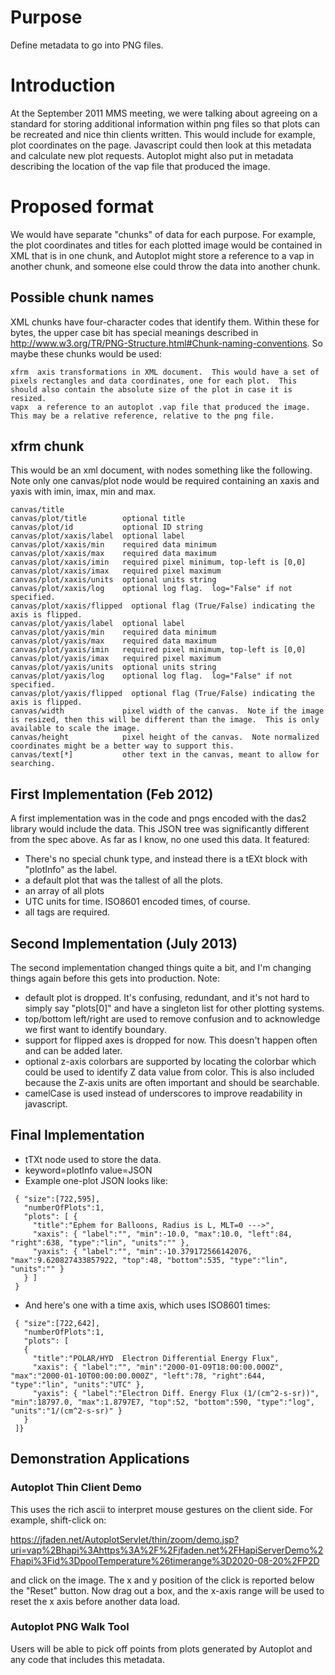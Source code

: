 # Purpose

Define metadata to go into PNG files.

# Introduction

At the September 2011 MMS meeting, we were talking about agreeing on a
standard for storing additional information within png files so that
plots can be recreated and nice thin clients written. This would include
for example, plot coordinates on the page. Javascript could then look at
this metadata and calculate new plot requests. Autoplot might also put
in metadata describing the location of the vap file that produced the
image.

# Proposed format

We would have separate "chunks" of data for each purpose. For example,
the plot coordinates and titles for each plotted image would be
contained in XML that is in one chunk, and Autoplot might store a
reference to a vap in another chunk, and someone else could throw the
data into another chunk.

## Possible chunk names

XML chunks have four-character codes that identify them. Within these
for bytes, the upper case bit has special meanings described in
<http://www.w3.org/TR/PNG-Structure.html#Chunk-naming-conventions>. So
maybe these chunks would be used:

```
xfrm  axis transformations in XML document.  This would have a set of pixels rectangles and data coordinates, one for each plot.  This should also contain the absolute size of the plot in case it is resized.
vapx  a reference to an autoplot .vap file that produced the image.  This may be a relative reference, relative to the png file.
```
## xfrm chunk

This would be an xml document, with nodes something like the following.
Note only one canvas/plot node would be required containing an xaxis and
yaxis with imin, imax, min and max.

```
canvas/title    
canvas/plot/title        optional title
canvas/plot/id           optional ID string
canvas/plot/xaxis/label  optional label
canvas/plot/xaxis/min    required data minimum
canvas/plot/xaxis/max    required data maximum
canvas/plot/xaxis/imin   required pixel minimum, top-left is [0,0]
canvas/plot/xaxis/imax   required pixel maximum
canvas/plot/xaxis/units  optional units string
canvas/plot/xaxis/log    optional log flag.  log="False" if not specified.
canvas/plot/xaxis/flipped  optional flag (True/False) indicating the axis is flipped.
canvas/plot/yaxis/label  optional label
canvas/plot/yaxis/min    required data minimum
canvas/plot/yaxis/max    required data maximum
canvas/plot/yaxis/imin   required pixel minimum, top-left is [0,0]
canvas/plot/yaxis/imax   required pixel maximum
canvas/plot/yaxis/units  optional units string
canvas/plot/yaxis/log    optional log flag.  log="False" if not specified.
canvas/plot/yaxis/flipped  optional flag (True/False) indicating the axis is flipped.
canvas/width             pixel width of the canvas.  Note if the image is resized, then this will be different than the image.  This is only available to scale the image.
canvas/height            pixel height of the canvas.  Note normalized coordinates might be a better way to support this.
canvas/text[*]           other text in the canvas, meant to allow for searching.
```
## First Implementation (Feb 2012)

A first implementation was in the code and pngs encoded with the das2
library would include the data. This JSON tree was significantly
different from the spec above. As far as I know, no one used this data.
It featured:

  - There's no special chunk type, and instead there is a tEXt block
    with "plotInfo" as the label.
  - a default plot that was the tallest of all the plots.
  - an array of all plots
  - UTC units for time. ISO8601 encoded times, of course.
  - all tags are required.

## Second Implementation (July 2013)

The second implementation changed things quite a bit, and I'm changing
things again before this gets into production. Note:

  - default plot is dropped. It's confusing, redundant, and it's not
    hard to simply say "plots\[0\]" and have a singleton list for other
    plotting systems.
  - top/bottom left/right are used to remove confusion and to
    acknowledge we first want to identify boundary.
  - support for flipped axes is dropped for now. This doesn't happen
    often and can be added later.
  - optional z-axis colorbars are supported by locating the colorbar
    which could be used to identify Z data value from color. This is
    also included because the Z-axis units are often important and
    should be searchable.
  - camelCase is used instead of underscores to improve readability in
    javascript.

## Final Implementation

  - tTXt node used to store the data.
  - keyword=plotInfo value=JSON
  - Example one-plot JSON looks like:

```
 { "size":[722,595],
   "numberOfPlots":1,
   "plots": [ {
     "title":"Ephem for Balloons, Radius is L, MLT=0 --->", 
     "xaxis": { "label":"", "min":-10.0, "max":10.0, "left":84, "right":638, "type":"lin", "units":"" },
     "yaxis": { "label":"", "min":-10.379172566142076, "max":9.620827433857922, "top":48, "bottom":535, "type":"lin", "units":"" }
   } ]
 }
```
  - And here's one with a time axis, which uses ISO8601 times:

```
 { "size":[722,642],
   "numberOfPlots":1,
   "plots": [
   {
     "title":"POLAR/HYD  Electron Differential Energy Flux", 
     "xaxis": { "label":"", "min":"2000-01-09T18:00:00.000Z", "max":"2000-01-10T00:00:00.000Z", "left":78, "right":644, "type":"lin", "units":"UTC" },
     "yaxis": { "label":"Electron Diff. Energy Flux (1/(cm^2-s-sr))", "min":18797.0, "max":1.8797E7, "top":52, "bottom":590, "type":"log", "units":"1/(cm^2-s-sr)" }
   }
 ]}
```
## Demonstration Applications

### Autoplot Thin Client Demo

This uses the rich ascii to interpret mouse gestures on the client side.
For example, shift-click on:

<https://jfaden.net/AutoplotServlet/thin/zoom/demo.jsp?uri=vap%2Bhapi%3Ahttps%3A%2F%2Fjfaden.net%2FHapiServerDemo%2Fhapi%3Fid%3DpoolTemperature%26timerange%3D2020-08-20%2FP2D>

and click on the image. The x and y position of the click is reported
below the "Reset" button. Now drag out a box, and the x-axis range will
be used to reset the x axis before another data load.

### Autoplot PNG Walk Tool

Users will be able to pick off points from plots generated by Autoplot
and any code that includes this metadata.


